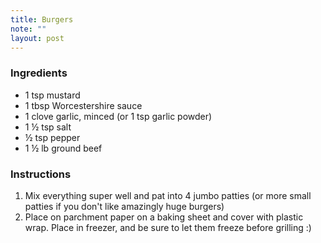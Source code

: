 ```yaml
---
title: Burgers
note: ""
layout: post
---
```


### Ingredients

- 1 tsp mustard
- 1 tbsp Worcestershire sauce
- 1 clove garlic, minced (or 1 tsp garlic powder)
- 1 &frac12; tsp salt
- &frac12; tsp pepper
- 1 &frac12; lb ground beef

### Instructions

1. Mix everything super well and pat into 4 jumbo patties (or more small patties if you don't like amazingly huge burgers)
2. Place on parchment paper on a baking sheet and cover with plastic wrap. Place in freezer, and be sure to let them freeze before grilling :)